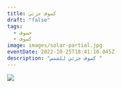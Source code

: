 ```yaml
---
title: كسوف جزئي
draft: "false"
tags:
  - خسوف
  - كسوف
image: images/solar-partial.jpg
eventDate: 2022-10-25T18:41:16.045Z
description: "كسوف جزئي للشمس "
---
```

![](/images/uploads/whatsapp-image-2022-10-25-at-2.50.48-pm.jpeg)